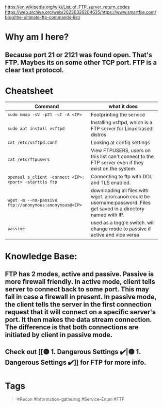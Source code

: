 https://en.wikipedia.org/wiki/List_of_FTP_server_return_codes
https://web.archive.org/web/20230326204635/https://www.smartfile.com/blog/the-ultimate-ftp-commands-list/
# Why am I here?
## Because port 21 or 2121 was found open. That's FTP. Maybes its on some other TCP port. FTP is a clear text protocol.
# Cheatsheet
| Command                                               | what it does                                                                                                         |
| ----------------------------------------------------- | -------------------------------------------------------------------------------------------------------------------- |
| `sudo nmap -sV -p21 -sC -A <IP>`                      | Footprinting the service                                                                                             |
| `sudo apt install vsftpd`                             | Installing vsftpd, which is a FTP server for Linux based distros                                                     |
| `cat /etc/vsftpd.conf`                                | Looking at config settings                                                                                           |
| `cat /etc/ftpusers`                                   | View FTPUSERS, users on this list can't connect to the FTP server even if they exist on the system                   |
| `openssl s_client -connect <IP>:<port> -starttls ftp` | Connecting to ftp with DDL and TLS enabled.                                                                          |
| `wget -m --no-passive ftp://anonymous:anonymous@<IP>` | downloading all files with wget. anon:anon could be username:password. Files get saved in a directory named with IP. |
| `passive`                                             | used as a toggle switch. will change mode to passive if active and vice versa                                        |
# Knowledge Base:
## FTP has 2 modes, active and passive. Passive is more firewall friendly. In active mode, client tells server to connect back to some port. This may fail in case a firewall in present. In passive mode, the client tells the server in the first connection request that it will connect on a specific server's port. It then makes the data stream connection. The difference is that both connections are initiated by client in passive mode.

## Check out [[🟡 1. Dangerous Settings ✔️|🟡 1. Dangerous Settings ✔️]] for FTP for more info.
# Tags

> #Recon #Information-gathering #Service-Enum #FTP